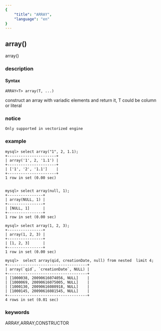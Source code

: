 ```yaml
---
{
    "title": "ARRAY",
    "language": "en"
}
---
```


## array()

array()

### description

#### Syntax

`ARRAY<T> array(T, ...)`

construct an array with variadic elements and return it, T could be column or literal

### notice

`Only supported in vectorized engine`

### example

```
mysql> select array("1", 2, 1.1);
+----------------------+
| array('1', 2, '1.1') |
+----------------------+
| ['1', '2', '1.1']    |
+----------------------+
1 row in set (0.00 sec)


mysql> select array(null, 1);
+----------------+
| array(NULL, 1) |
+----------------+
| [NULL, 1]      |
+----------------+
1 row in set (0.00 sec)

mysql> select array(1, 2, 3);
+----------------+
| array(1, 2, 3) |
+----------------+
| [1, 2, 3]      |
+----------------+
1 row in set (0.00 sec)

mysql>  select array(qid, creationDate, null) from nested  limit 4;
+------------------------------------+
| array(`qid`, `creationDate`, NULL) |
+------------------------------------+
| [1000038, 20090616074056, NULL]    |
| [1000069, 20090616075005, NULL]    |
| [1000130, 20090616080918, NULL]    |
| [1000145, 20090616081545, NULL]    |
+------------------------------------+
4 rows in set (0.01 sec)
```

### keywords

ARRAY,ARRAY,CONSTRUCTOR

